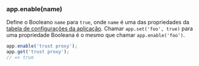 <h3 id='app.enable'>app.enable(name)</h3>

Define o Booleano `name` para `true`, onde `name` é uma das propriedades da [tabela de configurações da aplicação](#app.settings.table).
Chamar `app.set('foo', true)` para uma propriedade Booleana é o mesmo que chamar `app.enable('foo')`.

~~~js
app.enable('trust proxy');
app.get('trust proxy');
// => true
~~~

